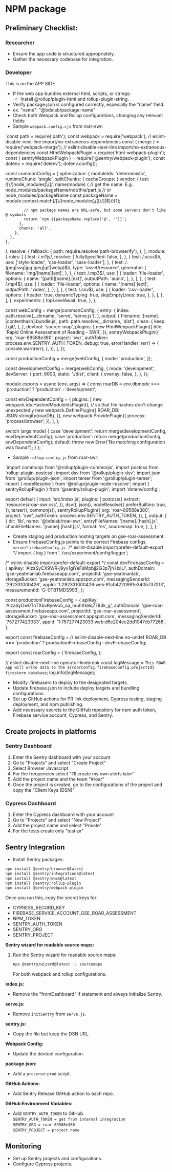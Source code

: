 # NPM package

## Preliminary Checklist:

### Researcher
- Ensure the app code is structured appropriately.
- Gather the necessary codebase for integration.

### Developer
This is on the APP SIDE

- If the web app bundles external html, scripts, or strings:
  - Install @rollup/plugin-html and rollup-plugin-string.
- Verify package.json is configured correctly, especially the "name" field.
- ex. "name": "@bdelab/package-name"
- Check both Webpack and Rollup configurations, changing any relevant fields
- Sample `webpack.config.cjs` from roar-swr:

`const path = require('path');
const webpack = require('webpack');
// eslint-disable-next-line import/no-extraneous-dependencies
const { merge } = require('webpack-merge');
// eslint-disable-next-line import/no-extraneous-dependencies
const HtmlWebpackPlugin = require('html-webpack-plugin');
const { sentryWebpackPlugin } = require('@sentry/webpack-plugin');
const dotenv = require('dotenv');
dotenv.config();

const commonConfig = {
  optimization: {
    moduleIds: 'deterministic',
    runtimeChunk: 'single',
    splitChunks: {
      cacheGroups: {
        vendor: {
          test: /[\\/]node_modules[\\/]/,
          name(module) {
            // get the name. E.g. node_modules/packageName/not/this/part.js
            // or node_modules/packageName
            const packageName = module.context.match(/[\\/]node_modules[\\/](.*?)([\\/]|$)/)[1];

            // npm package names are URL-safe, but some servers don't like @ symbols
            return `npm.${packageName.replace('@', '')}`;
          },
          chunks: 'all',
        },
      },
    },
  },
  resolve: {
    fallback: {
      path: require.resolve('path-browserify'),
    },
  },
  module: {
    rules: [
      {
        test: /\.m?js/,
        resolve: {
          fullySpecified: false,
        },
      },
      {
        test: /\.scss$/i,
        use: ['style-loader', 'css-loader', 'sass-loader'],
      },
      {
        test: /\.(png|svg|jpg|jpeg|gif|webp)$/i,
        type: 'asset/resource',
        generator: {
          filename: 'img/[name][ext]',
        },
      },
      {
        test: /\.mp3$/,
        use: [
          {
            loader: 'file-loader',
            options: {
              name: '[path][name].[ext]',
              outputPath: 'audio',
            },
          },
        ],
      },
      {
        test: /\.mp4$/,
        use: [
          {
            loader: 'file-loader',
            options: {
              name: '[name].[ext]',
              outputPath: 'video',
            },
          },
        ],
      },
      {
        test: /\.csv$/,
        use: [
          {
            loader: 'csv-loader',
            options: {
              header: true,
              dynamicTyping: true,
              skipEmptyLines: true,
            },
          },
        ],
      },
    ],
  },
  experiments: {
    topLevelAwait: true,
  },
};

const webConfig = merge(commonConfig, {
  entry: {
    index: path.resolve(__dirname, 'serve', 'serve.js'),
  },
  output: {
    filename: '[name].[contenthash].bundle.js',
    path: path.resolve(__dirname, 'dist'),
    clean: {
      keep: /\.git/,
    },
  },
  devtool: 'source-map',
  plugins: [
    new HtmlWebpackPlugin({
      title: 'Rapid Online Assessment of Reading - SWR',
    }),
    sentryWebpackPlugin({
      org: 'roar-89588e380',
      project: 'swr',
      authToken: process.env.SENTRY_AUTH_TOKEN,
      debug: true,
      errorHandler: (err) => {
        console.warn(err);
      },
    }),
  ],
});

const productionConfig = merge(webConfig, {
  mode: 'production',
});

const developmentConfig = merge(webConfig, {
  mode: 'development',
  devServer: {
    port: 8000,
    static: './dist',
    client: {
      overlay: false,
    },
  },
});

module.exports = async (env, args) => {
  const roarDB = env.dbmode === 'production' ? 'production' : 'development';

  const envDependentConfig = {
    plugins: [
      new webpack.ids.HashedModuleIdsPlugin(), // so that file hashes don't change unexpectedly
      new webpack.DefinePlugin({
        ROAR_DB: JSON.stringify(roarDB),
      }),
      new webpack.ProvidePlugin({
        process: 'process/browser',
      }),
    ],
  };

  switch (args.mode) {
    case 'development':
      return merge(developmentConfig, envDependentConfig);
    case 'production':
      return merge(productionConfig, envDependentConfig);
    default:
      throw new Error('No matching configuration was found!');
  }
};
`
- Sample `rollup.config.js` from roar-swr:

`import commonjs from '@rollup/plugin-commonjs';
import postcss from 'rollup-plugin-postcss';
import dsv from '@rollup/plugin-dsv';
import json from '@rollup/plugin-json';
import terser from '@rollup/plugin-terser';
import { nodeResolve } from '@rollup/plugin-node-resolve';
import { sentryRollupPlugin } from '@sentry/rollup-plugin';
import 'dotenv/config';

export default {
  input: 'src/index.js',
  plugins: [
    postcss({
      extract: 'resources/roar-swr.css',
    }),
    dsv(),
    json(),
    nodeResolve({
      preferBuiltins: true,
    }),
    terser(),
    commonjs(),
    sentryRollupPlugin({
      org: 'roar-89588e380',
      project: 'swr',
      authToken: process.env.SENTRY_AUTH_TOKEN,
    }),
  ],
  output: [
    {
      dir: 'lib',
      name: '@bdelab/roar-swr',
      entryFileNames: '[name].[hash].js',
      chunkFileNames: '[name].[hash].js',
      format: 'es',
      sourcemap: true,
    },
  ],
};
`
- Create staging and production hosting targets on gse-roar-assessment.
- Ensure firebaseConfig.js points to the correct Firebase configs.
`serve/firebaseConfig.js`
`/* eslint-disable import/prefer-default-export */
import { log } from '../src/experiment/config/logger';

/* eslint-disable import/prefer-default-export */
const devFirebaseConfig = {
  apiKey: 'AIzaSyCX9WR-j9yv1giYeFsMpbjj2G3p7jNHxIU',
  authDomain: 'gse-yeatmanlab.firebaseapp.com',
  projectId: 'gse-yeatmanlab',
  storageBucket: 'gse-yeatmanlab.appspot.com',
  messagingSenderId: '292331000426',
  appId: '1:292331000426:web:91a04220991e3405737013',
  measurementId: 'G-0TBTMDS993',
};

const productionFirebaseConfig = {
  apiKey: 'AIzaSyDw0TnTXbvRyoVo5_oa_muhXk9q7783k_g',
  authDomain: 'gse-roar-assessment.firebaseapp.com',
  projectId: 'gse-roar-assessment',
  storageBucket: 'gse-roar-assessment.appspot.com',
  messagingSenderId: '757277423033',
  appId: '1:757277423033:web:d6e204ee2dd1047cb77268',
};

export const firebaseConfig =
  // eslint-disable-next-line no-undef
  ROAR_DB === 'production' ? productionFirebaseConfig : devFirebaseConfig;

export const roarConfig = {
  firebaseConfig,
};

// eslint-disable-next-line operator-linebreak
const logMessage = `This ROAR app will write data to the ${roarConfig.firebaseConfig.projectId} firestore database`;
log.info(logMessage);`
- Modify .firebaserc to deploy to the designated targets.
- Update firebase.json to include deploy targets and bundling configurations.
- Set up GitHub actions for PR link deployment, Cypress testing, staging deployment, and npm publishing.
- Add necessary secrets to the GitHub repository for npm auth token, Firebase service account, Cypress, and Sentry.


## Create projects in platforms

### Sentry Dashboard
1. Enter the Sentry dashboard with your account
2. Go to "Projects" and select "Create Project"
3. Select Browser Javascript
4. For the frequencies select "I'll create my own alerts later"
5. Add the project name and the team "#roar"
6. Once the project is created, go to the configurations of the project and copy the "Client Keys (DSN)"


### Cypress Dashboard
1. Enter the Cypress dashboard with your account
2. Go to "Projects" and select "New Project"
3. Add the project name and select "Private"
4. For the tests create only "test-pr"


## Sentry Integration
- Install Sentry packages:

``` javascript
npm install @sentry/browser@latest
npm install @sentry/integrations@latest
npm install @sentry/wasm@latest
npm install @sentry/rollup-plugin
npm install @sentry/webpack-plugin

```

Once you run this, copy the secret keys for:

- CYPRESS_RECORD_KEY
- FIREBASE_SERVICE_ACCOUNT_GSE_ROAR_ASSESSMENT
- NPM_TOKEN
- SENTRY_AUTH_TOKEN
- SENTRY_ORG
- SENTRY_PROJECT


**Sentry wizard for readable source maps:**

1. Run the Sentry wizard for readable source maps:

    ```bash
    npx @sentry/wizard@latest -i sourcemaps
    ```

   For both webpack and rollup configurations.

**index.js:**

- Remove the "fromDashboard" if statement and always initialize Sentry.

**serve.js:**

- Remove `initSentry` from `serve.js`.

**sentry.js:**

- Copy the file but keep the DSN URL.

**Webpack Config:**

- Update the devtool configuration.

**package.json:**

- Add a `preserve:prod` script.

**GitHub Actions:**

- Add Sentry Release GitHub action to each repo.

**GitHub Environment Variables:**

- Add `SENTRY_AUTH_TOKEN` to GitHub.  
  `SENTRY_AUTH_TOKEN = get from internal integration`  
  `SENTRY_ORG = roar-89588e380`  
  `SENTRY_PROJECT = project name`



## Monitoring
- Set up Sentry projects and configurations.
- Configure Cypress projects.